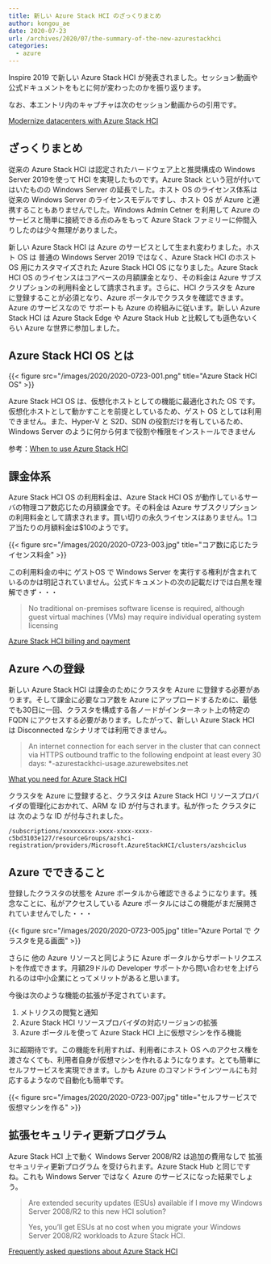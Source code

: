 ```yaml
---
title: 新しい Azure Stack HCI のざっくりまとめ
author: kongou_ae
date: 2020-07-23
url: /archives/2020/07/the-summary-of-the-new-azurestackhci
categories:
  - azure
---
```


Inspire 2019 で新しい Azure Stack HCI が発表されました。セッション動画や公式ドキュメントをもとに何が変わったのかを振り返ります。

なお、本エントリ内のキャプチャは次のセッション動画からの引用です。

[Modernize datacenters with Azure Stack HCI](https://myinspire.microsoft.com/sessions/4a50e354-b3a8-4d54-9d2a-9dc723ac1030?source=sessions)

## ざっくりまとめ

従来の Azure Stack HCI は認定されたハードウェア上と推奨構成の Windows Server 2019を使って HCI を実現したものです。Azure Stack という冠が付いてはいたものの Windows Server の延長でした。ホスト OS のライセンス体系は従来の Windows Server のライセンスモデルですし、ホスト OS が Azure と連携することもありませんでした。Windows Admin Cetner を利用して Azure のサービスと簡単に接続できる点のみをもって Azure Stack ファミリーに仲間入りしたのは少々無理がありました。

新しい Azure Stack HCI は Azure のサービスとして生まれ変わりました。ホスト OS は 普通の Windows Server 2019 ではなく、Azure Stack HCI のホスト OS 用にカスタマイズされた Azure Stack HCI OS になりました。Azure Stack HCI OS のライセンスはコアベースの月額課金となり、その料金は Azure サブスクリプションの利用料金として請求されます。さらに、HCI クラスタを Azure に登録することが必須となり、Azure ポータルでクラスタを確認できます。Azure のサービスなので サポートも Azure の枠組みに従います。新しい Azure Stack HCI は Azure Stack Edge や Azure Stack Hub と比較しても遜色ないくらい Azure な世界に参加しました。

## Azure Stack HCI OS とは

{{< figure src="/images/2020/2020-0723-001.png" title="Azure Stack HCI OS" >}}

Azure Stack HCI OS は、仮想化ホストとしての機能に最適化された OS です。仮想化ホストとして動かすことを前提としているため、ゲスト OS としては利用できません。また、Hyper-V と S2D、SDN の役割だけを有しているため、Windows Server のように何から何まで役割や権限をインストールできません

参考：[When to use Azure Stack HCI](https://docs.microsoft.com/en-us/azure-stack/hci/overview#when-to-use-windows-server)

## 課金体系

Azure Stack HCI OS の利用料金は、Azure Stack HCI OS が動作しているサーバの物理コア数応じたの月額課金です。その料金は Azure サブスクリプションの利用料金として請求されます。買い切りの永久ライセンスはありません。1コア当たりの月額料金は$10のようです。

{{< figure src="/images/2020/2020-0723-003.jpg" title="コア数に応じたライセンス料金" >}}

この利用料金の中に ゲストOS で Windows Server を実行する権利が含まれているのかは明記されていません。公式ドキュメントの次の記載だけでは白黒を理解できず・・・

> No traditional on-premises software license is required, although guest virtual machines (VMs) may require individual operating system licensing

[Azure Stack HCI billing and payment](https://docs.microsoft.com/en-us/azure-stack/hci/concepts/billing)

## Azure への登録

新しい Azure Stack HCI は課金のためにクラスタを Azure に登録する必要があります。そして課金に必要なコア数を Azure にアップロードするために、最低でも30日に一回、クラスタを構成する各ノードがインターネット上の特定の FQDN にアクセスする必要があります。したがって、新しい Azure Stack HCI は Disconnected なシナリオでは利用できません。

> An internet connection for each server in the cluster that can connect via HTTPS outbound traffic to the following endpoint at least every 30 days: *-azurestackhci-usage.azurewebsites.net

[What you need for Azure Stack HCI](https://docs.microsoft.com/en-us/azure-stack/hci/overview#what-you-need-for-azure-stack-hci)

クラスタを Azure に登録すると、クラスタは Azure Stack HCI リソースプロバイダの管理化におかれて、ARM な ID が付与されます。私が作った クラスタには 次のような ID が付与されました。

```
/subscriptions/xxxxxxxxx-xxxx-xxxx-xxxx-c5bd3103e127/resourceGroups/azshci-registration/providers/Microsoft.AzureStackHCI/clusters/azshciclus
```

## Azure でできること

登録したクラスタの状態を Azure ポータルから確認できるようになります。残念なことに、私がアクセスしている Azure ポータルにはこの機能がまだ展開されていませんでした・・・

{{< figure src="/images/2020/2020-0723-005.jpg" title="Azure Portal で クラスタを見る画面" >}}

さらに 他の Azure リソースと同じように Azure ポータルからサポートリクエストを作成できます。月額29ドルの Developer サポートから問い合わせを上げられるのは中小企業にとってメリットがあると思います。

今後は次のような機能の拡張が予定されています。

1. メトリクスの閲覧と通知
2. Azure Stack HCI リソースプロバイダの対応リージョンの拡張
3. Azure ポータルを使って Azure Stack HCI 上に仮想マシンを作る機能

3に超期待です。この機能を利用すれば、利用者にホスト OS へのアクセス権を渡さなくても、利用者自身が仮想マシンを作れるようになります。とても簡単にセルフサービスを実現できます。しかも Azure のコマンドラインツールにも対応するようなので自動化も簡単です。

{{< figure src="/images/2020/2020-0723-007.jpg" title="セルフサービスで仮想マシンを作る" >}}

## 拡張セキュリティ更新プログラム

Azure Stack HCI 上で動く Windows Server 2008/R2 は追加の費用なしで 拡張セキュリティ更新プログラム を受けられます。Azure Stack Hub と同じですね。これも Windows Server ではなく Azure のサービスになった結果でしょう。

> Are extended security updates (ESUs) available if I move my Windows Server 2008/R2 to this new HCI solution?
> 
> Yes, you’ll get ESUs at no cost when you migrate your Windows Server 2008/R2 workloads to Azure Stack HCI.

[Frequently asked questions about Azure Stack HCI](https://azure.microsoft.com/en-us/products/azure-stack/hci/#customer-stories)
